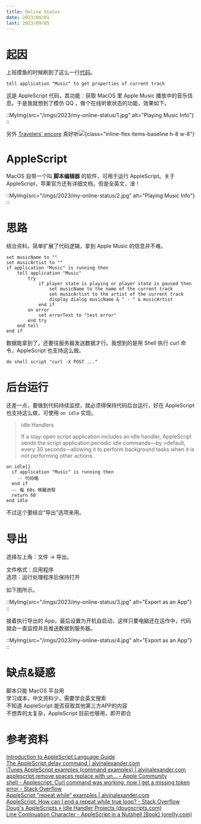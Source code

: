```yaml
---
title: Online Status
date: 2023/09/01
last: 2023/09/05
---
```


# 起因

上班摸鱼的时候刷到了这么一行[代码](https://apple.stackexchange.com/questions/406941/applescript-and-music)。

`tell application "Music" to get properties of current track`

这是 AppleScript 代码，其功能：获取 MacOS 里 Apple Music 播放中的音乐信息。于是我就想到了模仿 QQ ，做个在线听歌状态的功能，效果如下。

::MyImg{src="/imgs/2023/my-online-status/1.jpg" alt="Playing Music Info"}
::

另外 [Travelers' encore](https://www.bilibili.com/video/BV1Eh411J7Us?vd_source=0e62add6e473b5930bb615aa8cf1d2ba) 真好听![](/emoji/kx.webp){class="inline-flex items-baseline h-8 w-8"}

# AppleScript

MacOS 自带一个叫 **脚本编辑器** 的软件，可用于运行 AppleScript。关于 AppleScript，苹果官方还有详细文档，但是全英文，淦！

::MyImg{src="/imgs/2023/my-online-status/2.jpg" alt="Playing Music Info"}
::

# 思路

结合资料，简单扩展了代码逻辑，拿到 Apple Music 的信息并不难。

```
set musicName to ""
set musicArtist to ""
if application "Music" is running then
	tell application "Music"
		try
			if player state is playing or player state is paused then
				set musicName to the name of the current track
				set musicArtist to the artist of the current track
				display dialog musicName & " - " & musicArtist
			end if
		on error
			set errorText to "test error"
		end try
	end tell
end if
```

数据能拿到了，还要往服务器发送数据才行。我想到的是用 Shell 执行 curl 命令，AppleScript 也支持这么做。

```
do shell script "curl -X POST ..."
```

# 后台运行

还差一点，要做到代码持续监控，就必须得保持代码后台运行，好在 AppleScript 也支持这么做，可使用 `on idle` 实现。

>idle Handlers
>
>If a stay-open script application includes an idle handler, AppleScript sends the script application periodic idle commands—by >default, every 30 seconds—allowing it to perform background tasks when it is not performing other actions.

```
on idle{}
  if application "Music" is running then
    -- 代码略
  end if
  -- 每 60s 唤醒进程
  return 60
end idle
```

不过这个要结合“导出”选项来用。

# 导出

选择左上角：文件 -> 导出。
  
文件格式：应用程序  
选项：运行处理程序后保持打开

如下图所示。

::MyImg{src="/imgs/2023/my-online-status/3.jpg" alt="Export as an App"}
::

接着执行导出的 App，最后设置为开机自启动，这样只要电脑还在运作中，代码就会一直监控并且推送数据到服务器。

::MyImg{src="/imgs/2023/my-online-status/4.jpg" alt="Export as an App"}
::


# 缺点&疑惑

脚本只能 MacOS 平台用  
学习成本，中文资料少，需要学会英文搜索  
不知道 AppleScript 能否获取其他第三方APP的内容  
不想弄的太复杂，AppleScript 目前也够用，即开即合

# 参考资料

[Introduction to AppleScript Language Guide](https://developer.apple.com/library/archive/documentation/AppleScript/Conceptual/AppleScriptLangGuide/introduction/ASLR_intro.html)  
[The AppleScript delay command | alvinalexander.com](https://alvinalexander.com/blog/post/mac-os-x/applescript-delay-command/)  
[iTunes AppleScript examples (command examples) | alvinalexander.com](https://alvinalexander.com/apple/itunes-applescript-examples-scripts-mac-reference/)  
[applescript remove spaces replace with un… - Apple Community](https://discussions.apple.com/thread/7551872)  
[shell - Applescript: Curl command was working, now I get a missing token error - Stack Overflow](https://stackoverflow.com/questions/76036963/applescript-curl-command-was-working-now-i-get-a-missing-token-error)  
[AppleScript “repeat while” examples | alvinalexander.com](https://alvinalexander.com/blog/post/mac-os-x/applescript-repeat-while-syntax/)  
[AppleScript: How can I end a repeat while true loop? - Stack Overflow](https://stackoverflow.com/questions/74188849/applescript-how-can-i-end-a-repeat-while-true-loop)  
[Doug's AppleScripts » Idle Handler Projects (dougscripts.com)](https://dougscripts.com/itunes/itinfo/idle00.php)  
[Line Continuation Character - AppleScript in a Nutshell [Book] (oreilly.com)](https://www.oreilly.com/library/view/applescript-in-a/1565928415/ch01s06s03.html)